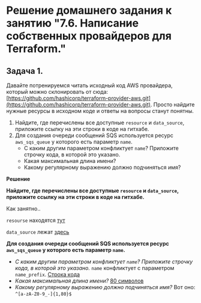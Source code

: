 # Решение домашнего задания к занятию "7.6. Написание собственных провайдеров для Terraform."

## Задача 1. 
Давайте потренируемся читать исходный код AWS провайдера, который можно склонировать от сюда: 
[https://github.com/hashicorp/terraform-provider-aws.git](https://github.com/hashicorp/terraform-provider-aws.git).
Просто найдите нужные ресурсы в исходном коде и ответы на вопросы станут понятны.  


1. Найдите, где перечислены все доступные `resource` и `data_source`, приложите ссылку на эти строки в коде на 
гитхабе.   
1. Для создания очереди сообщений SQS используется ресурс `aws_sqs_queue` у которого есть параметр `name`. 
    * С каким другим параметром конфликтует `name`? Приложите строчку кода, в которой это указано.
    * Какая максимальная длина имени? 
    * Какому регулярному выражению должно подчиняться имя?

**Решение**

**Найдите, где перечислены все доступные `resource` и `data_source`, приложите ссылку на эти строки в коде на гитхабе.**

Как занятно.. 

`resourse` находятся [тут](https://github.com/hashicorp/terraform-provider-aws/blob/main/internal/provider/provider.go#L913)

`data_source` лежат [здесь](https://github.com/hashicorp/terraform-provider-aws/blob/main/internal/provider/provider.go#L415)

**Для создания очереди сообщений SQS используется ресурс `aws_sqs_queue` у которого есть параметр `name`.**

- *С каким другим параметром конфликтует `name`? Приложите строчку кода, в которой это указано.*
 `name` конфликтует с параметром `name_prefix`. [Строка кода](https://github.com/hashicorp/terraform-provider-aws/blob/main/internal/service/sqs/queue.go#L87)
- *Какая максимальная длина имени?* [80 символов](https://github.com/hashicorp/terraform-provider-aws/blob/main/internal/service/sqs/queue.go#L427)
- *Какому регулярному выражению должно подчиняться имя?* Вот оно: `^[a-zA-Z0-9_-]{1,80}$`